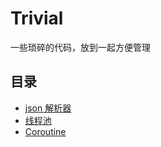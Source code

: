 # Trivial

一些琐碎的代码，放到一起方便管理

## 目录

- [json 解析器](trivial/json)
- [线程池](trivial/thread_pool)
- [Coroutine](trivial/coroutine)